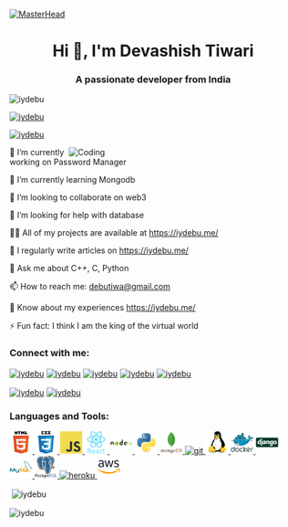 [![MasterHead](https://www.mygo.ge/uploads/blog/1584023795.jpg)](https://iydebu.me)
<h1 align="center">Hi 👋, I'm Devashish Tiwari</h1>
<h3 align="center">A passionate developer from India</h3>
<p align="left"> <img src="https://komarev.com/ghpvc/?username=iydebu&label=Profile%20views&color=0e75b6&style=flat" alt="iydebu" /> </p>
<p align="left"> <a href="https://github.com/ryo-ma/github-profile-trophy"><img src="https://github-profile-trophy.vercel.app/?username=iydebu" alt="iydebu" /></a> </p>
<p align="left"> <a href="https://twitter.com/iydebu" target="blank"><img src="https://img.shields.io/twitter/follow/iydebu?logo=twitter&style=for-the-badge" alt="iydebu" /></a> </p>
<img align="right" alt="Coding" width="400" src="https://cdn.sanity.io/images/ordgikwe/production/a830c5182852e35bcd0dc07b90122f07ecd15f48-700x525.gif">
🔭 I’m currently working on Password Manager

🌱 I’m currently learning Mongodb

👯 I’m looking to collaborate on web3

🤝 I’m looking for help with database

👨‍💻 All of my projects are available at https://iydebu.me/

📝 I regularly write articles on https://iydebu.me/

💬 Ask me about C++, C, Python

📫 How to reach me: debutiwa@gmail.com

📄 Know about my experiences https://iydebu.me/

⚡ Fun fact: I think I am the king of the virtual world

<h3 align="left">Connect with me:</h3>
<p align="left">
<a href="https://dev.to/iydebu" target="blank"><img align="center" src="https://raw.githubusercontent.com/rahuldkjain/github-profile-readme-generator/master/src/images/icons/Social/devto.svg" alt="iydebu" height="30" width="40" /></a>
<a href="https://twitter.com/iydebu" target="blank"><img align="center" src="https://raw.githubusercontent.com/rahuldkjain/github-profile-readme-generator/master/src/images/icons/Social/twitter.svg" alt="iydebu" height="30" width="40" /></a>
<a href="https://linkedin.com/in/iydebu" target="blank"><img align="center" src="https://raw.githubusercontent.com/rahuldkjain/github-profile-readme-generator/master/src/images/icons/Social/linked-in-alt.svg" alt="iydebu" height="30" width="40" /></a>
<a href="https://codesandbox.com/iydebu" target="blank"><img align="center" src="https://raw.githubusercontent.com/rahuldkjain/github-profile-readme-generator/master/src/images/icons/Social/codesandbox.svg" alt="iydebu" height="30" width="40" /></a>
<a href="https://instagram.com/iydebu" target="blank"><img align="center" src="https://raw.githubusercontent.com/rahuldkjain/github-profile-readme-generator/master/src/images/icons/Social/instagram.svg" alt="iydebu" height="30" width="40" /></a>

<a href="https://stackoverflow.com/users/1234567/iydebu" target="blank"><img align="center" src="https://raw.githubusercontent.com/rahuldkjain/github-profile-readme-generator/master/src/images/icons/Social/stack-overflow.svg" alt="iydebu" height="30" width="40" /></a>
<a href="https://www.youtube.com/channel/UCN-abcdefgh" target="blank"><img align="center" src="https://raw.githubusercontent.com/rahuldkjain/github-profile-readme-generator/master/src/images/icons/Social/youtube.svg" alt="iydebu" height="30" width="40" /></a>

</p>
<h3 align="left">Languages and Tools:</h3>
<p align="left"> <a href="https://www.w3.org/html/" target="_blank"> <img src="https://raw.githubusercontent.com/devicons/devicon/master/icons/html5/html5-original-wordmark.svg" alt="html5" width="40" height="40"/> </a> <a href="https://www.w3schools.com/css/" target="_blank"> <img src="https://raw.githubusercontent.com/devicons/devicon/master/icons/css3/css3-original-wordmark.svg" alt="css3" width="40" height="40"/> </a> <a href="https://developer.mozilla.org/en-US/docs/Web/JavaScript" target="_blank"> <img src="https://raw.githubusercontent.com/devicons/devicon/master/icons/javascript/javascript-original.svg" alt="javascript" width="40" height="40"/> </a> <a href="https://reactjs.org/" target="_blank"> <img src="https://raw.githubusercontent.com/devicons/devicon/master/icons/react/react-original-wordmark.svg" alt="react" width="40" height="40"/> </a> <a href="https://nodejs.org" target="_blank"> <img src="https://raw.githubusercontent.com/devicons/devicon/master/icons/nodejs/nodejs-original-wordmark.svg" alt="nodejs" width="40" height="40"/> </a> <a href="https://www.python.org" target="_blank"> <img src="https://raw.githubusercontent.com/devicons/devicon/master/icons/python/python-original.svg" alt="python" width="40" height="40"/> </a> <a href="https://www.mongodb.com/" target="_blank"> <img src="https://raw.githubusercontent.com/devicons/devicon/master/icons/mongodb/mongodb-original-wordmark.svg" alt="mongodb" width="40" height="40"/> </a> <a href="https://git-scm.com/" target="_blank"> <img src="https://www.vectorlogo.zone/logos/git-scm/git-scm-icon.svg" alt="git" width="40" height="40"/> </a> <a href="https://www.linux.org/" target="_blank"> <img src="https://raw.githubusercontent.com/devicons/devicon/master/icons/linux/linux-original.svg" alt="linux" width="40" height="40"/> </a> <a href="https://www.docker.com/" target="_blank"> <img src="https://raw.githubusercontent.com/devicons/devicon/master/icons/docker/docker-original-wordmark.svg" alt="docker" width="40" height="40"/> </a> <a href="https://www.djangoproject.com/" target="_blank"> <img src="https://raw.githubusercontent.com/devicons/devicon/master/icons/django/django-original.svg" alt="django" width="40" height="40"/> </a> <a href="https://www.mysql.com/" target="_blank"> <img src="https://raw.githubusercontent.com/devicons/devicon/master/icons/mysql/mysql-original-wordmark.svg" alt="mysql" width="40" height="40"/> </a> <a href="https://www.postgresql.org" target="_blank"> <img src="https://raw.githubusercontent.com/devicons/devicon/master/icons/postgresql/postgresql-original-wordmark.svg" alt="postgresql" width="40" height="40"/> </a> <a href="https://www.heroku.com" target="_blank"> <img src="https://www.vectorlogo.zone/logos/heroku/heroku-icon.svg" alt="heroku" width="40" height="40"/> </a> <a href="https://aws.amazon.com/" target="_blank"> <img src="https://raw.githubusercontent.com/devicons/devicon/master/icons/amazonwebservices/amazonwebservices-original-wordmark.svg" alt="aws" width="40" height="40"/> </a> </p>

<p>&nbsp;<img align="center" src="https://github-readme-stats.vercel.app/api?username=iydebu&show_icons=true&locale=en" alt="iydebu" /></p>
<p><img align="center" src="https://github-readme-streak-stats.herokuapp.com/?user=iydebu&" alt="iydebu" /></p>
